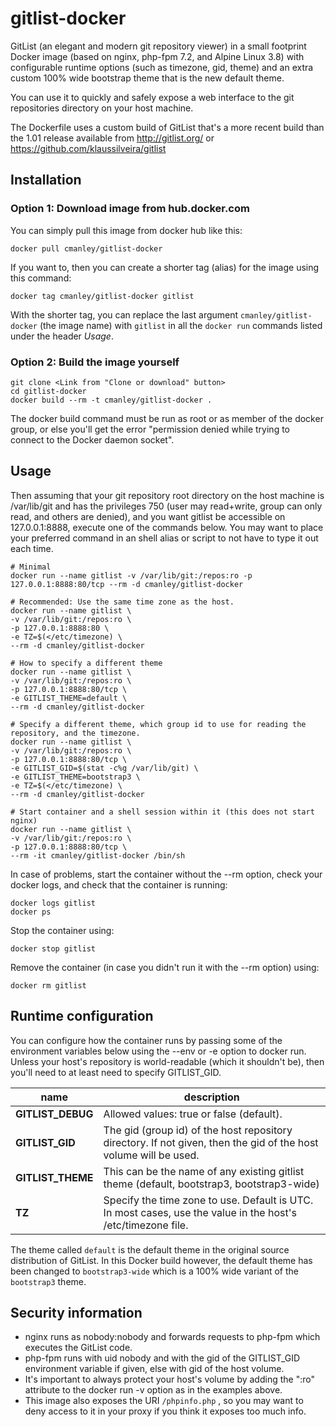 gitlist-docker
==============

GitList (an elegant and modern git repository viewer) in a small footprint Docker image 
(based on nginx, php-fpm 7.2, and Alpine Linux 3.8) with configurable runtime options (such as timezone, gid, theme)
and an extra custom 100% wide bootstrap theme that is the new default theme.

You can use it to quickly and safely expose a web interface to the git repositories directory on your host machine.

The Dockerfile uses a custom build of GitList that's a more recent build than the 1.01 release
available from http://gitlist.org/ or https://github.com/klaussilveira/gitlist

Installation
------------

### Option 1: Download image from hub.docker.com ###
You can simply pull this image from docker hub like this:

	docker pull cmanley/gitlist-docker

If you want to, then you can create a shorter tag (alias) for the image using this command:

	docker tag cmanley/gitlist-docker gitlist

With the shorter tag, you can replace the last argument `cmanley/gitlist-docker` (the image name) with `gitlist`
in all the `docker run` commands listed under the header *Usage*.

### Option 2: Build the image yourself ###

	git clone <Link from "Clone or download" button>
	cd gitlist-docker
	docker build --rm -t cmanley/gitlist-docker .

The docker build command must be run as root or as member of the docker group,
or else you'll get the error "permission denied while trying to connect to the Docker daemon socket".

Usage
-----

Then assuming that your git repository root directory on the host machine is /var/lib/git
and has the privileges 750 (user may read+write, group can only read, and others are denied),
and you want gitlist be accessible on 127.0.0.1:8888, execute one of the commands below. 
You may want to place your preferred command in an shell alias or script to not have to type it out each time.

	# Minimal
	docker run --name gitlist -v /var/lib/git:/repos:ro -p 127.0.0.1:8888:80/tcp --rm -d cmanley/gitlist-docker

	# Recommended: Use the same time zone as the host.
	docker run --name gitlist \
	-v /var/lib/git:/repos:ro \
	-p 127.0.0.1:8888:80 \
	-e TZ=$(</etc/timezone) \
	--rm -d cmanley/gitlist-docker

	# How to specify a different theme
	docker run --name gitlist \
	-v /var/lib/git:/repos:ro \
	-p 127.0.0.1:8888:80/tcp \
	-e GITLIST_THEME=default \
	--rm -d cmanley/gitlist-docker

	# Specify a different theme, which group id to use for reading the repository, and the timezone.
	docker run --name gitlist \
	-v /var/lib/git:/repos:ro \
	-p 127.0.0.1:8888:80/tcp \
	-e GITLIST_GID=$(stat -c%g /var/lib/git) \
	-e GITLIST_THEME=bootstrap3 \
	-e TZ=$(</etc/timezone) \
	--rm -d cmanley/gitlist-docker

	# Start container and a shell session within it (this does not start nginx)
	docker run --name gitlist \
	-v /var/lib/git:/repos:ro \
	-p 127.0.0.1:8888:80/tcp \
	--rm -it cmanley/gitlist-docker /bin/sh

In case of problems, start the container without the --rm option, check your docker logs, and check that the container is running:

	docker logs gitlist
	docker ps

Stop the container using:

	docker stop gitlist
	
Remove the container (in case you didn't run it with the --rm option) using:

	docker rm gitlist

Runtime configuration
---------------------

You can configure how the container runs by passing some of the environment variables below using the --env or -e option to docker run.
Unless your host's repository is world-readable (which it shouldn't be), then you'll need to at least need to specify GITLIST_GID.

| name              | description                                                                                                      |
|-------------------|------------------------------------------------------------------------------------------------------------------|
| **GITLIST_DEBUG** | Allowed values: true or false (default).                                                                         |
| **GITLIST_GID**   | The gid (group id) of the host repository directory. If not given, then the gid of the host volume will be used. |
| **GITLIST_THEME** | This can be the name of any existing gitlist theme (default, bootstrap3, bootstrap3-wide)                        |
| **TZ**            | Specify the time zone to use. Default is UTC. In most cases, use the value in the host's /etc/timezone file.     |

The theme called `default` is the default theme in the original source distribution of GitList.
In this Docker build however, the default theme has been changed to `bootstrap3-wide` which is a 100% wide variant of the `bootstrap3` theme.

Security information
--------------------

* nginx runs as nobody:nobody and forwards requests to php-fpm which executes the GitList code.
* php-fpm runs with uid nobody and with the gid of the GITLIST_GID environment variable if given, else with gid of the host volume.
* It's important to always protect your host's volume by adding the ":ro" attribute to the docker run -v option as in the examples above.
* This image also exposes the URI `/phpinfo.php` , so you may want to deny access to it in your proxy if you think it exposes too much info.
